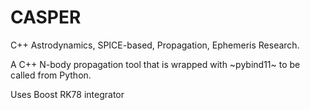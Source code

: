 # CASPER
C++ Astrodynamics, SPICE-based, Propagation, Ephemeris Research.

A C++ N-body propagation tool that is wrapped with ~pybind11~ to be called from Python.

Uses Boost RK78 integrator 
